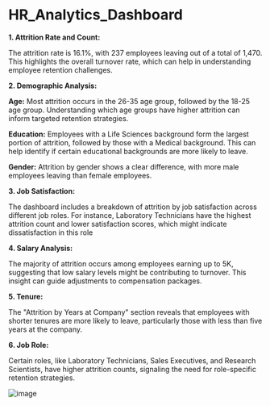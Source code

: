 # HR_Analytics_Dashboard
**1. Attrition Rate and Count:**

The attrition rate is 16.1%, with 237 employees leaving out of a total of 1,470. This highlights the overall turnover rate, which can help in understanding employee retention challenges.

**2. Demographic Analysis:**

  **Age:** Most attrition occurs in the 26-35 age group, followed by the 18-25 age group. Understanding which age groups have higher attrition can inform targeted retention strategies.
  
  **Education:** Employees with a Life Sciences background form the largest portion of attrition, followed by those with a Medical background. This can help identify if certain educational backgrounds are more likely to leave.
  
  **Gender:** Attrition by gender shows a clear difference, with more male employees leaving than female employees.
  
**3. Job Satisfaction:**

The dashboard includes a breakdown of attrition by job satisfaction across different job roles. For instance, Laboratory Technicians have the highest attrition count and lower satisfaction scores, which might indicate dissatisfaction in this role

**4. Salary Analysis:**

The majority of attrition occurs among employees earning up to 5K, suggesting that low salary levels might be contributing to turnover. This insight can guide adjustments to compensation packages.

**5. Tenure:**

The "Attrition by Years at Company" section reveals that employees with shorter tenures are more likely to leave, particularly those with less than five years at the company.

**6. Job Role:**

Certain roles, like Laboratory Technicians, Sales Executives, and Research Scientists, have higher attrition counts, signaling the need for role-specific retention strategies.

![image](https://github.com/user-attachments/assets/f5f5b810-69e7-4a75-affc-0bc8a152e978)

